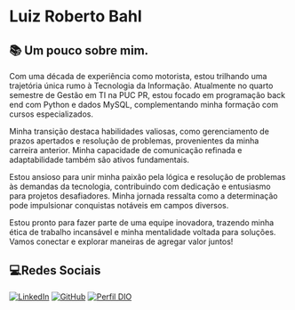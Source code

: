 # Luiz Roberto Bahl

## 📚 Um pouco sobre mim.

Com uma década de experiência como motorista, estou trilhando uma trajetória única rumo à Tecnologia da Informação. Atualmente no quarto semestre de Gestão em TI na PUC PR, estou focado em programação back end com Python e dados MySQL, complementando minha formação com cursos especializados.

Minha transição destaca habilidades valiosas, como gerenciamento de prazos apertados e resolução de problemas, provenientes da minha carreira anterior. Minha capacidade de comunicação refinada e adaptabilidade também são ativos fundamentais.

Estou ansioso para unir minha paixão pela lógica e resolução de problemas às demandas da tecnologia, contribuindo com dedicação e entusiasmo para projetos desafiadores. Minha jornada ressalta como a determinação pode impulsionar conquistas notáveis em campos diversos.

Estou pronto para fazer parte de uma equipe inovadora, trazendo minha ética de trabalho incansável e minha mentalidade voltada para soluções. Vamos conectar e explorar maneiras de agregar valor juntos!

## 💻Redes Sociais

[![LinkedIn](https://img.shields.io/badge/LinkedIn-0077B5?style=for-the-badge&logo=linkedin&logoColor=white)](https://www.linkedin.com/in/luizbahl/)
[![GitHub](https://img.shields.io/badge/GitHub-000?style=for-the-badge&logo=github&logoColor=30A3DC)](https://github.com/luizbahl)
[![Perfil DIO](https://img.shields.io/badge/-Meu%20Perfil%20na%20DIO-30A3DC?style=for-the-badge)](https://www.dio.me/users/luizbahl)

